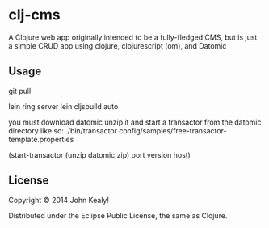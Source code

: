 # clj-cms

A Clojure web app originally intended to be a fully-fledged CMS, but is just a simple CRUD app using clojure, clojurescript (om), and Datomic 

## Usage

git pull

lein ring server
lein cljsbuild auto

you must download datomic
unzip it and start a transactor from the datomic directory like so:
./bin/transactor config/samples/free-transactor-template.properties 

(start-transactor (unzip datomic.zip) port version host)


   

## License

Copyright © 2014 John Kealy!

Distributed under the Eclipse Public License, the same as Clojure.
